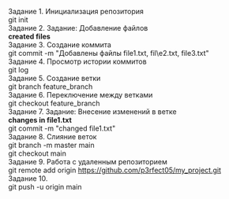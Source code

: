 Задание 1. Инициализация репозитория\
git init\
Задание 2. Задание: Добавление файлов\
**created files**\
Задание 3. Создание коммита\
git commit -m "Добавлены файлы file1.txt, fil\e2.txt, file3.txt"\
Задание 4. Просмотр истории коммитов\
git log\
Задание 5. Создание ветки\
git branch feature_branch\
Задание 6. Переключение между ветками\
git checkout feature_branch\
Задание 7. Задание: Внесение изменений в ветке\
**changes in file1.txt**\
git commit -m "changed file1.txt"\
Задание 8. Слияние веток\
git branch -m master main\
git checkout main\
Задание 9. Работа с удаленным репозиторием\
git remote add origin https://github.com/p3rfect05/my_project.git \
Задание 10.\
git push -u origin main
